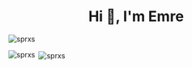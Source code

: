 <h1 align="center">Hi 👋, I'm Emre</h1>

<p align="left"> <img src="https://komarev.com/ghpvc/?username=sprxs&label=Profile%20views&color=0e75b6&style=flat" alt="sprxs" /> </p>

<p><img align="left" src="https://github-readme-stats.vercel.app/api/top-langs?username=sprxs&show_icons=true&locale=en&layout=compact" alt="sprxs" /></p>

<p>&nbsp;<img align="center" src="https://github-readme-stats.vercel.app/api?username=sprxs&show_icons=true&locale=en" alt="sprxs" /></p>
